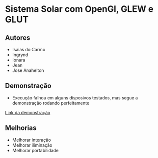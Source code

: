 # Sistema Solar com OpenGl, GLEW e GLUT




## Autores

- Isaias do Carmo
- Ingrynd
- Ionara
- Jean
- Jose Anahelton


## Demonstração

- Execução falhou em alguns disposivos testados, mas segue a demonstração rodando perfeitamente

[Link da demonstração](https://youtu.be/778saKiBlTo)
## Melhorias

- Melhorar interação
- Melhorar iliminação
- Melhorar portabilidade
